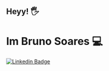 ## Heyy! 🖐️

# Im Bruno Soares 💻



[![Linkedin Badge](https://img.shields.io/badge/-Bruno%20Soares-6633cc?style=flat-square&logo=Linkedin&logoColor=white&link=https://www.linkedin.com/in/brunoss18/)](https://www.linkedin.com/in/brunoss18/) 
